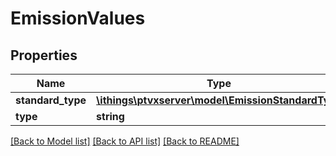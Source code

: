 # EmissionValues

## Properties
Name | Type | Description | Notes
------------ | ------------- | ------------- | -------------
**standard_type** | [**\ithings\ptvxserver\model\EmissionStandardType**](EmissionStandardType.md) |  | 
**type** | **string** |  | 

[[Back to Model list]](../../README.md#documentation-for-models) [[Back to API list]](../../README.md#documentation-for-api-endpoints) [[Back to README]](../../README.md)

